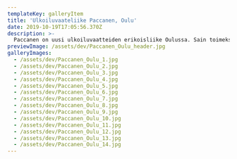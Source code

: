 ```yaml
---
templateKey: galleryItem
title: 'Ulkoiluvaateliike Paccanen, Oulu'
date: 2019-10-19T17:05:56.370Z
description: >-
  Paccanen on uusi ulkoiluvaatteiden erikoisliike Oulussa. Sain toimeksiannon suunnitella myymälään  sisustuksen yleisilmeen, pinnat, valaistuksen, myymäläkalusteet ja näyteikkunat. Lähdimme tavoittelemaan asiakkaan kanssa alppityylistä, viihtyisää sisustusta. Tätä fiilistä saatiin aikaan käyttämällä sisustuksessa puuta riittävästi, mutta ei liikaa. Valkoiset pinnat raikastavat myymälän ilmettä ja tuovat omalta osaltaan tehokkaasti värikkäitä tuotteita esiin. Valaistuksella korostetaan myytäviä tuotteita. Mittatilauksena teetetyt myymäläkalusteet suunniteltiin palvelemaan myyntiä. Näyteikkunat luovat asiakkaille mielleyhtymiä luontoon ja ulkoiluun.
previewImage: /assets/dev/Paccanen_Oulu_header.jpg
galleryImages:
  - /assets/dev/Paccanen_Oulu_1.jpg
  - /assets/dev/Paccanen_Oulu_2.jpg
  - /assets/dev/Paccanen_Oulu_3.jpg
  - /assets/dev/Paccanen_Oulu_4.jpg
  - /assets/dev/Paccanen_Oulu_5.jpg
  - /assets/dev/Paccanen_Oulu_6.jpg
  - /assets/dev/Paccanen_Oulu_7.jpg
  - /assets/dev/Paccanen_Oulu_8.jpg
  - /assets/dev/Paccanen_Oulu_9.jpg
  - /assets/dev/Paccanen_Oulu_10.jpg
  - /assets/dev/Paccanen_Oulu_11.jpg
  - /assets/dev/Paccanen_Oulu_12.jpg
  - /assets/dev/Paccanen_Oulu_13.jpg
  - /assets/dev/Paccanen_Oulu_14.jpg
---
```

